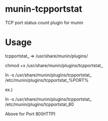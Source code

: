 munin-tcpportstat
=============

TCP port status count plugin for munin

# Usage

tcpportstat_ => /usr/share/munin/plugins/

chmod +x /usr/share/munin/plugins/tcpportstat_

ln -s /usr/share/munin/plugins/tcpportstat_ /etc/munin/plugins/tcpportstat_%PORT%

ex.)

ln -s /usr/share/munin/plugins/tcpportstat_ /etc/munin/plugins/tcpportstat_80

Above for Port 80(HTTP)